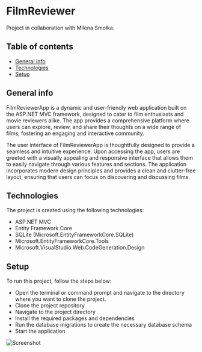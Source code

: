 # FilmReviewer

Project in collaboration with Milena Smołka.


## Table of contents
* [General info](#general-info)
* [Technologies](#technologies)
* [Setup](#setup)

## General info
FilmReviewerApp is a dynamic and user-friendly web application built on the ASP.NET MVC framework, designed to cater to film enthusiasts and movie reviewers alike. The app provides a comprehensive platform where users can explore, review, and share their thoughts on a wide range of films, fostering an engaging and interactive community.

The user interface of FilmReviewerApp is thoughtfully designed to provide a seamless and intuitive experience. Upon accessing the app, users are greeted with a visually appealing and responsive interface that allows them to easily navigate through various features and sections. The application incorporates modern design principles and provides a clean and clutter-free layout, ensuring that users can focus on discovering and discussing films.

## Technologies
The project is created using the following technologies:

* ASP.NET MVC
* Entity Framework Core
* SQLite (Microsoft.EntityFrameworkCore.SQLite)
* Microsoft.EntityFrameworkCore.Tools
* Microsoft.VisualStudio.Web.CodeGeneration.Design
	
## Setup
To run this project, follow the steps below:
* Open the terminal or command prompt and navigate to the directory where you want to clone the project.
* Clone the project repository
* Navigate to the project directory
* Install the required packages and dependencies
* Run the database migrations to create the necessary database schema
* Start the application

![Screenshot](https://user-images.githubusercontent.com/92380575/246480139-4b4a6dc8-b072-4c6c-a498-e280fb5336b3.png)


